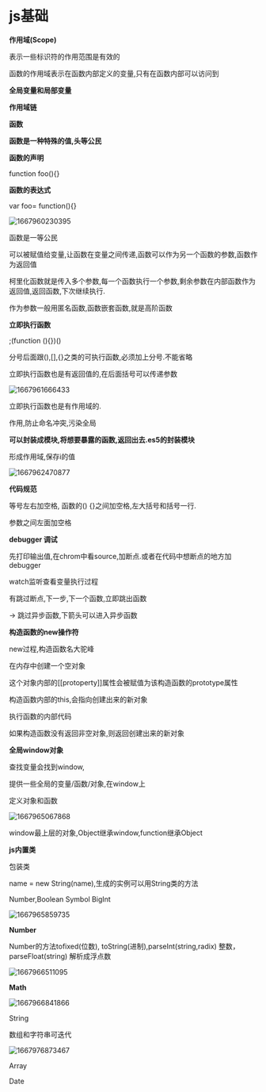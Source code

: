 <h1>js基础</h1>

**作用域(Scope)**

表示一些标识符的作用范围是有效的

函数的作用域表示在函数内部定义的变量,只有在函数内部可以访问到

**全局变量和局部变量**

**作用域链**

**函数**

**函数是一种特殊的值,头等公民**

**函数的声明**

function foo(){}

**函数的表达式**

var foo= function(){}

![1667960230395](C:\Users\dyqiang\AppData\Roaming\Typora\typora-user-images\1667960230395.png)

函数是一等公民

可以被赋值给变量,让函数在变量之间传递,函数可以作为另一个函数的参数,函数作为返回值

柯里化函数就是传入多个参数,每一个函数执行一个参数,剩余参数在内部函数作为返回值,返回函数,下次继续执行.

作为参数一般用匿名函数,函数嵌套函数,就是高阶函数

**立即执行函数**

;(function (){})()

分号后面跟(),[],{}之类的可执行函数,必须加上分号.不能省略

立即执行函数也是有返回值的,在后面括号可以传递参数

![1667961666433](C:\Users\dyqiang\AppData\Roaming\Typora\typora-user-images\1667961666433.png)

立即执行函数也是有作用域的.

作用,防止命名冲突,污染全局

**可以封装成模块,将想要暴露的函数,返回出去.es5的封装模块**

形成作用域,保存i的值

![1667962470877](C:\Users\dyqiang\AppData\Roaming\Typora\typora-user-images\1667962470877.png)

**代码规范**

等号左右加空格, 函数的() {}之间加空格,左大括号和括号一行.

参数之间左面加空格

**debugger 调试**

先打印输出值,在chrom中看source,加断点.或者在代码中想断点的地方加debugger

watch监听查看变量执行过程

有跳过断点,下一步,下一个函数,立即跳出函数

-> 跳过异步函数,下箭头可以进入异步函数

**构造函数的new操作符**

new过程,构造函数名大驼峰

在内存中创建一个空对象

这个对象内部的[[protoperty]]属性会被赋值为该构造函数的prototype属性

构造函数内部的this,会指向创建出来的新对象

执行函数的内部代码

如果构造函数没有返回非空对象,则返回创建出来的新对象

**全局window对象**

查找变量会找到window,

提供一些全局的变量/函数/对象,在window上

定义对象和函数

![1667965067868](C:\Users\dyqiang\AppData\Roaming\Typora\typora-user-images\1667965067868.png)

window最上层的对象,Object继承window,function继承Object

**js内置类**

包装类

name = new String(name),生成的实例可以用String类的方法

Number,Boolean Symbol BigInt

![1667965859735](C:\Users\dyqiang\AppData\Roaming\Typora\typora-user-images\1667965859735.png)

**Number**

Number的方法tofixed(位数), toString(进制),parseInt(string,radix) 整数，parseFloat(string) 解析成浮点数

![1667966511095](C:\Users\dyqiang\AppData\Roaming\Typora\typora-user-images\1667966511095.png)



**Math**

![1667966841866](C:\Users\dyqiang\AppData\Roaming\Typora\typora-user-images\1667966841866.png)

String

数组和字符串可迭代

![1667976873467](C:\Users\dyqiang\AppData\Roaming\Typora\typora-user-images\1667976873467.png)

Array

Date
